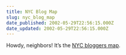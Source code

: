 ```yaml
---
title: NYC Blog Map
slug: nyc_blog_map
date_published: 2002-05-29T22:56:15.000Z
date_updated: 2002-05-29T22:56:15.000Z
---
```


Howdy, neighbors! It’s the [NYC bloggers map](http://www.nycbloggers.com/).
